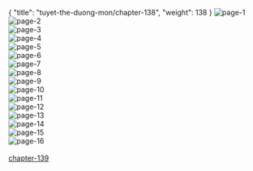 { "title": "tuyet-the-duong-mon/chapter-138", "weight": 138 }
<img src="tuyet-the-duong-mon_0138_01-2c48b7cc90ab8926733ceb8f0b928048.webp" alt="page-1" origin="http://1.bp.blogspot.com/-rVYL3nizKu4/WrtuhdpXJhI/AAAAAAAAy6I/y9xbA4K7droySVnjyFvTDN7tHhyh3mGpQCLcBGAs/s1600/0001.jpg?imgmax=0"><br/>
<img src="tuyet-the-duong-mon_0138_02-d7240f896ac86df0c0bc72a612bb8cce.webp" alt="page-2" origin="http://1.bp.blogspot.com/-5rLkfBbAet0/WrtuhJf93wI/AAAAAAAAy6A/9crK7VcPvxM6am-eGolbnx3DSDzueELFACLcBGAs/s1600/0002.jpg?imgmax=0"><br/>
<img src="tuyet-the-duong-mon_0138_03-47823993892e4c8696a664a4ff930c22.webp" alt="page-3" origin="http://1.bp.blogspot.com/-DJjSd6UPE3s/WrtuiUxyzEI/AAAAAAAAy6M/Bq7gdcklOf0k_EzrcT8XPxBUrKhQWnCRACLcBGAs/s1600/0003.jpg?imgmax=0"><br/>
<img src="tuyet-the-duong-mon_0138_04-1d12cb28f37bf801549d4ee08c05b505.webp" alt="page-4" origin="http://1.bp.blogspot.com/-jwIXoDPJMIU/Wrtui5xA8fI/AAAAAAAAy6Q/fi0ZGOhLOb8UuiGnKHPCIb7aHzwjBL82ACLcBGAs/s1600/0004.jpg?imgmax=0"><br/>
<img src="tuyet-the-duong-mon_0138_05-fb8076aaab1743898728594781ed32c4.webp" alt="page-5" origin="http://1.bp.blogspot.com/-8uOcHRbRpTc/Wrtuiyw-uhI/AAAAAAAAy6U/jmMfuRpwUb41awVgE7CNE1BVr7EGgFgfQCLcBGAs/s1600/0005.jpg?imgmax=0"><br/>
<img src="tuyet-the-duong-mon_0138_06-e997a02c6e57c1a7488eb1944f6520ca.webp" alt="page-6" origin="http://1.bp.blogspot.com/-Bsrzij2Qucs/WrtujLdlVzI/AAAAAAAAy6Y/mFAKJrdRlVYkdZEWxyOuHhIMtRsoroK_wCLcBGAs/s1600/0006.jpg?imgmax=0"><br/>
<img src="tuyet-the-duong-mon_0138_07-c2bfdf5468f370487f84e7c2bd354370.webp" alt="page-7" origin="http://1.bp.blogspot.com/-jg405_xplIE/WrtujvpYCjI/AAAAAAAAy6c/-3cq4yog0MM3rwGTxj9lHQuOUTNxYhzjQCLcBGAs/s1600/0007.jpg?imgmax=0"><br/>
<img src="tuyet-the-duong-mon_0138_08-7d311260d1639ec2b7b53bb256ffaf82.webp" alt="page-8" origin="http://1.bp.blogspot.com/-987wbWCBOCE/Wrtuj3gs7qI/AAAAAAAAy6g/U6ZUHReNgJQkETljARmp7p-9yV_llwQJACLcBGAs/s1600/0008.jpg?imgmax=0"><br/>
<img src="tuyet-the-duong-mon_0138_09-ade65a3300ff041f36eb02c76a83c1c1.webp" alt="page-9" origin="http://1.bp.blogspot.com/-kiyfxTZq6E0/Wrtuj3ZUn7I/AAAAAAAAy6k/fNjXFZ-D-ZwMi7f_wdZvcFeWD_vhKizSACLcBGAs/s1600/0009.jpg?imgmax=0"><br/>
<img src="tuyet-the-duong-mon_0138_10-535fac989ad2182eff8b7f104904ebcf.webp" alt="page-10" origin="http://1.bp.blogspot.com/--xHfFNrmbj0/WrtukTmX8rI/AAAAAAAAy6o/qbkvP0F6vkszAde1v06uu5HcItG2Qg9pgCLcBGAs/s1600/0010.jpg?imgmax=0"><br/>
<img src="tuyet-the-duong-mon_0138_11-d9515b2b5d0be717ebf9f39686b7ec02.webp" alt="page-11" origin="http://1.bp.blogspot.com/-e8IMlXsFn34/WrtukkSr05I/AAAAAAAAy6s/DGGB-WBws9EBB66pDUU3llynof2MHSpdQCLcBGAs/s1600/0011.jpg?imgmax=0"><br/>
<img src="tuyet-the-duong-mon_0138_12-4ed3f75d46f8dabfa7c01d06b2f8abb1.webp" alt="page-12" origin="http://1.bp.blogspot.com/-f9OXULvxpRI/Wrtuk8aP_jI/AAAAAAAAy6w/yAkHOGijkgcot6DSO-HhVLBVrk_LhTSZwCLcBGAs/s1600/0012.jpg?imgmax=0"><br/>
<img src="tuyet-the-duong-mon_0138_13-5c43086bf78bfc113cfd29c001304e52.webp" alt="page-13" origin="http://1.bp.blogspot.com/-yeJ_I1JX3Zs/WrtulIaGyWI/AAAAAAAAy60/-sWsu7YVJxki6i2A1mCCUDzuHXXTxKY2ACLcBGAs/s1600/0013.jpg?imgmax=0"><br/>
<img src="tuyet-the-duong-mon_0138_14-e47315d27309c00178277426ef00d70a.webp" alt="page-14" origin="http://1.bp.blogspot.com/-yD6XYea3-y8/WrtulUvg4PI/AAAAAAAAy64/EUlyJ8JNHR0ao7DyOczaULv_tB9y_eViwCLcBGAs/s1600/0014.jpg?imgmax=0"><br/>
<img src="tuyet-the-duong-mon_0138_15-1bd19d303f1fc4147ba320a12d6f1a1f.webp" alt="page-15" origin="http://1.bp.blogspot.com/-1DiiyFzTlU8/WrtulqCeMyI/AAAAAAAAy68/Uy_OkYqIUSkzXmStF5u819gisXqJjzytQCLcBGAs/s1600/0015.jpg?imgmax=0"><br/>
<img src="tuyet-the-duong-mon_0138_16-94b7993f88efb0eaccb2a7e3cd239df6.webp" alt="page-16" origin="http://1.bp.blogspot.com/-Zds0kxM41qE/WrtulwMUERI/AAAAAAAAy7A/pxzZ16OfPvMy38mV12ef0eOvG92cloiIACLcBGAs/s1600/0016.jpg?imgmax=0"><br/>
<br/><a class="nextchap" href="/tuyet-the-duong-mon/chapter-139">chapter-139</a>
